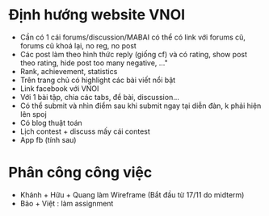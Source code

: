 Định hướng website VNOI
=======================

- Cần có 1 cái forums/discussion/MABAI có thể có link với forums cũ, forums cũ khoá lại, no reg, no post
- Các post làm theo hình thức reply (giống cf) và có rating, show post theo rating, hide post too many negative, ..."
- Rank, achievement, statistics
- Trên trang chủ có highlight các bài viết nổi bật
- Link facebook với VNOI
- Với 1 bài tập, chia các tabs, đề bài, discussion...
- Có thể submit và nhìn điểm sau khi submit ngay tại diễn đàn, k phải hiện lên spoj
- Có blog thuật toán
- Lịch contest + discuss mấy cái contest
- App fb (tính sau)

Phân công công việc
===================

- Khánh + Hữu + Quang làm Wireframe (Bắt đầu từ 17/11 do midterm)
- Bảo + Việt : làm assignment
